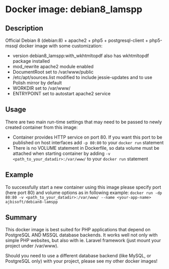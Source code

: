 # Docker image: debian8_lamspp

## Description

Official Debian 8 (debian:8) + apache2 + php5 + postgresql-client + php5-mssql docker image with some customization:
* version debian8_lamspp:with_wkhtmltopdf also has wkhtmltopdf package installed
* mod_rewrite apache2 module enabled
* DocumentRoot set to /var/www/public
* /etc/apt/sources.list modified to include jessie-updates and to use Polish mirror by default
* WORKDIR set to /var/www/
* ENTRYPOINT set to autostart apache2 service

## Usage

There are two main run-time settings that may need to be passed to newly created container from this image:
* Container provides HTTP service on port 80. If you want this port to be published on host interfaces add `-p 80:80` to your `docker run` statement
* There is no VOLUME statement in Dockerfile, so data volume must be attached when starting container by adding `-v <path_to_your_datadir>:/var/www/` to your `docker run` statement

## Example

To successfully start a new container using this image please specify port (here port 80) and volume options as in following example:
`docker run -dp 80:80 -v <path_to_your_datadir>:/var/www/ --name <your-app-name> ajbisoft/debian8-lamspp`

## Summary

This docker image is best suited for PHP applications that depend on PostgreSQL AND MSSQL database backends. It works well not only with simple PHP websites, but also with ie. Laravel framework (just mount your project under /var/www).

Should you need to use a different database backend (like MySQL, or PostgreSQL only) with your project, please see my other docker images!

